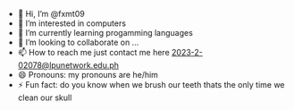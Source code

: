 - 👋 Hi, I’m @fxmt09
- 👀 I’m interested in computers
- 🌱 I’m currently learning progamming  languages
- 💞️ I’m looking to collaborate on ...
- 📫 How to reach me just contact me here 2023-2-02078@lpunetwork.edu.ph
- 😄 Pronouns: my pronouns are he/him  
- ⚡ Fun fact: do you know when we brush our teeth thats the only time we clean our skull

<!---
fxmt09/fxmt09 is a ✨ special ✨ repository because its `README.md` (this file) appears on your GitHub profile.
You can click the Preview link to take a look at your changes.
--->
